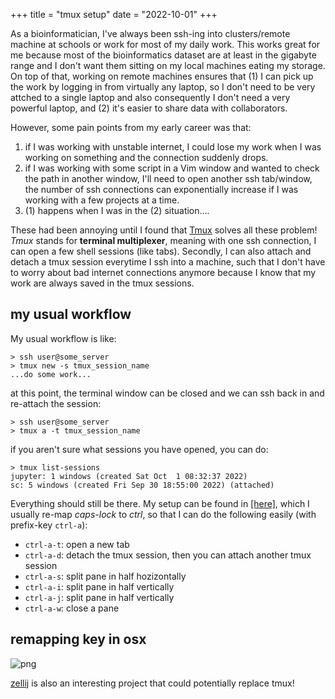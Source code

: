 +++
title = "tmux setup"
date = "2022-10-01"
+++

As a bioinformatician, I've always been ssh-ing into clusters/remote machine at schools or work for most of my daily work. This works great for me because most of the bioinformatics dataset are at least in the gigabyte range and I don't want them sitting on my local machines eating my storage. On top of that, working on remote machines ensures that (1) I can pick up the work by logging in from virtually any laptop, so I don't need to be very attched to a single laptop and also consequently I don't need a very powerful laptop, and (2) it's easier to share data with collaborators.

However, some pain points from my early career was that:
1. if I was working with unstable internet, I could lose my work when I was working on something and the connection suddenly drops.
2. if I was working with some script in a Vim window and wanted to check the path in another window, I'll need to open another ssh tab/window, the number of ssh connections can exponentially increase if I was working with a few projects at a time.
3. (1) happens when I was in the (2) situation....

These had been annoying until I found that [Tmux](https://github.com/tmux/tmux/wiki) solves all these problem! *Tmux* stands for **terminal multiplexer**, meaning with one ssh connection, I can open a few shell sessions (like tabs). Secondly, I can also attach and detach a tmux session everytime I ssh into a machine, such that I don't have to worry about bad internet connections anymore because I know that my work are always saved in the tmux sessions.


## my usual workflow

My usual workflow is like:

```
> ssh user@some_server
> tmux new -s tmux_session_name
...do some work...
```

at this point, the terminal window can be closed and we can ssh back in and re-attach the session:

```
> ssh user@some_server
> tmux a -t tmux_session_name
```

if you aren't sure what sessions you have opened, you can do:
```
> tmux list-sessions
jupyter: 1 windows (created Sat Oct  1 08:32:37 2022)
sc: 5 windows (created Fri Sep 30 18:55:00 2022) (attached)
```

Everything should still be there. My setup can be found in [[here]](https://wckdouglas.netlify.app/build/#tmux), which I usually re-map *caps-lock* to *ctrl*, so that I can do the following easily (with prefix-key `ctrl-a`):

- `ctrl-a-t`: open a new tab
- `ctrl-a-d`: detach the tmux session, then you can attach another tmux session
- `ctrl-a-s`: split pane in half hozizontally
- `ctrl-a-i`: split pane in half vertically
- `ctrl-a-j`: split pane in half vertically
- `ctrl-a-w`: close a pane


## remapping key in osx

![png](/article_images/tmux/keymod.png)


[zellij](https://zellij.dev/) is also an interesting project that could potentially replace tmux! 
